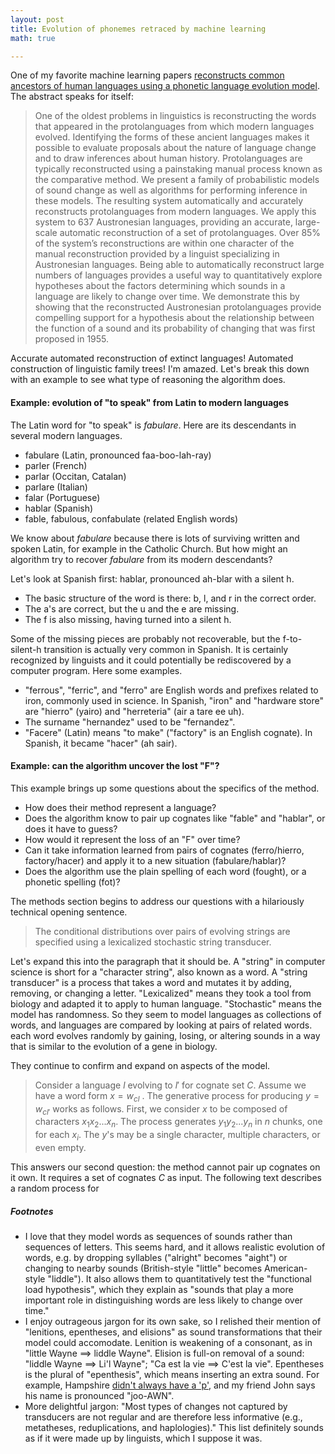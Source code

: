 ```yaml
---
layout: post
title: Evolution of phonemes retraced by machine learning
math: true

---
```


One of my favorite machine learning papers [reconstructs common ancestors of human languages using a phonetic language evolution model](https://www.pnas.org/content/110/11/4224). The abstract speaks for itself:

> One of the oldest problems in linguistics is reconstructing the words that appeared in the protolanguages from which modern languages evolved. Identifying the forms of these ancient languages makes it possible to evaluate proposals about the nature of language change and to draw inferences about human history. Protolanguages are typically reconstructed using a painstaking manual process known as the comparative method. We present a family of probabilistic models of sound change as well as algorithms for performing inference in these models. The resulting system automatically and accurately reconstructs protolanguages from modern languages. We apply this system to 637 Austronesian languages, providing an accurate, large-scale automatic reconstruction of a set of protolanguages. Over 85% of the system’s reconstructions are within one character of the manual reconstruction provided by a linguist specializing in Austronesian languages. Being able to automatically reconstruct large numbers of languages provides a useful way to quantitatively explore hypotheses about the factors determining which sounds in a language are likely to change over time. We demonstrate this by showing that the reconstructed Austronesian protolanguages provide compelling support for a hypothesis about the relationship between the function of a sound and its probability of changing that was first proposed in 1955.

Accurate automated reconstruction of extinct languages! Automated construction of linguistic family trees! I'm amazed. Let's break this down with an example to see what type of reasoning the algorithm does.

#### Example: evolution of "to speak" from Latin to modern languages

The Latin word for "to speak" is *fabulare*. Here are its descendants in several modern languages.

- fabulare (Latin, pronounced faa-boo-lah-ray)
- parler (French)
- parlar (Occitan, Catalan)
- parlare (Italian)
- falar (Portuguese)
- hablar (Spanish)
- fable, fabulous, confabulate (related English words)

We know about *fabulare* because there is lots of surviving written and spoken Latin, for example in the Catholic Church. But how might an algorithm try to recover *fabulare* from its modern descendants? 

Let's look at Spanish first: hablar, pronounced ah-blar with a silent h. 

- The basic structure of the word is there: b, l, and r in the correct order. 
- The a's are correct, but the u and the e are missing. 
- The f is also missing, having turned into a silent h. 

Some of the missing pieces are probably not recoverable, but the f-to-silent-h transition is actually very common in Spanish. It is certainly recognized by linguists and it could potentially be rediscovered by a computer program. Here some examples.

- "ferrous", "ferric", and "ferro" are English words and prefixes related to iron, commonly used in science. In Spanish, "iron" and "hardware store" are "hierro" (yairo) and "herreteria" (air a tare ee uh). 
- The surname "hernandez" used to be "fernandez".
- "Facere" (Latin) means "to make" ("factory" is an English cognate). In Spanish, it became "hacer" (ah sair).

#### Example: can the algorithm uncover the lost "F"?

This example brings up some questions about the specifics of the method.

- How does their method represent a language? 
- Does the algorithm know to pair up cognates like "fable" and "hablar", or does it have to guess?
- How would it represent the loss of an "F" over time? 
- Can it take information learned from pairs of cognates (ferro/hierro, factory/hacer) and apply it to a new situation (fabulare/hablar)?
- Does the algorithm use the plain spelling of each word (fought), or a phonetic spelling (fot)?

The methods section begins to address our questions with a hilariously technical opening sentence.

> The conditional distributions over pairs of evolving strings are specified using a lexicalized stochastic string transducer.

Let's expand this into the paragraph that it should be. A "string" in computer science is short for a "character string", also known as a word. A "string transducer" is a process that takes a word and mutates it by adding, removing, or changing a letter. "Lexicalized" means they took a tool from biology and adapted it to apply to human language. "Stochastic" means the model has randomness. So they seem to model languages as collections of words, and languages are compared by looking at pairs of related words. each word evolves randomly by gaining, losing, or altering sounds in a way that is similar to the evolution of a gene in biology.

They continue to confirm and expand on aspects of the model.

> Consider a language $l$ evolving to $l'$  for cognate set $C$. Assume we have a word form $x=w_{cl}$ . The generative process for producing $y=w_{cl'}$ works as follows. First, we consider *x* to be composed of characters  $x_1x_2...x_n$. The process generates $y_1y_2...y_n$ in *n* chunks, one for each $x_i$. The $y$'s may be a single character, multiple characters, or even empty.

This answers our second question: the method cannot pair up cognates on it own. It requires a set of cognates $C$ as input. The following text describes a random process for 





##### Footnotes

- I love that they model words as sequences of sounds rather than sequences of letters. This seems hard, and it allows realistic evolution of words, e.g. by dropping syllables ("alright" becomes "aight") or changing to nearby sounds (British-style "little" becomes American-style "liddle"). It also allows them to quantitatively test the "functional load hypothesis", which they explain as "sounds that play a more important role in distinguishing words are less likely to change over time."
- I enjoy outrageous jargon for its own sake, so I relished their mention of "lenitions, epentheses, and elisions" as sound transformations that their model could accomodate. Lenition is weakening of a consonant, as in "little Wayne ==> liddle Wayne". Elision is full-on removal of a sound: "liddle Wayne ==> Li'l Wayne"; "Ca est la vie ==> C'est la vie". Epentheses is the plural of "epenthesis", which means inserting an extra sound. For example, Hampshire [didn't always have a 'p'](https://en.wikipedia.org/wiki/Hampshire#Name), and my friend John says his name is pronounced "joo-AWN". 
- More delightful jargon: "Most types of changes not captured by transducers are not regular and are therefore less informative (e.g., metatheses, reduplications, and haplologies)." This list definitely sounds as if it were made up by linguists, which I suppose it was. 